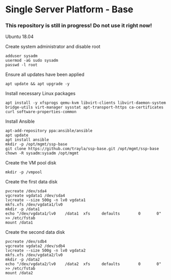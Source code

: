 # Single Server Platform - Base

### This repository is still in progress! Do not use it right now!

Ubuntu 18.04

Create system administrator and disable root
~~~~
adduser sysadm
usermod -aG sudo sysadm
passwd -l root
~~~~

Ensure all updates have been applied
~~~~
apt update && apt upgrade -y
~~~~

Install necessary Linux packages
~~~~
apt install -y xfsprogs qemu-kvm libvirt-clients libvirt-daemon-system bridge-utils virt-manager sysstat apt-transport-https ca-certificates curl software-properties-common
~~~~

Install Ansible
~~~~
apt-add-repository ppa:ansible/ansible
apt update
apt install ansible
mkdir -p /opt/mgmt/ssp-base
git clone https://github.com/trayla/ssp-base.git /opt/mgmt/ssp-base
chown -R sysadm:sysadm /opt/mgmt
~~~~

Create the VM pool disk
~~~~
mkdir -p /vmpool
~~~~

Create the first data disk
~~~~
pvcreate /dev/sda4
vgcreate vgdata1 /dev/sda4
lvcreate --size 500g -n lv0 vgdata1
mkfs.xfs /dev/vgdata1/lv0
mkdir -p /data1
echo "/dev/vgdata1/lv0    /data1  xfs     defaults        0       0" >> /etc/fstab
mount /data1
~~~~

Create the second data disk
~~~~
pvcreate /dev/sdb4
vgcreate vgdata2 /dev/sdb4
lvcreate --size 500g -n lv0 vgdata2
mkfs.xfs /dev/vgdata2/lv0
mkdir -p /data2
echo "/dev/vgdata2/lv0    /data2  xfs     defaults        0       0" >> /etc/fstab
mount /data2
~~~~
